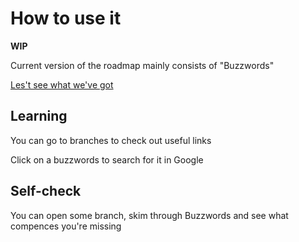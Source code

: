 # How to use it

**WIP**

Current version of the roadmap mainly consists of "Buzzwords"

[Les't see what we've got](../roadmap/)

## Learning

You can go to branches to check out useful links 

Click on a buzzwords to search for it in Google

## Self-check

You can open some branch, skim through Buzzwords and see what compences you're missing
